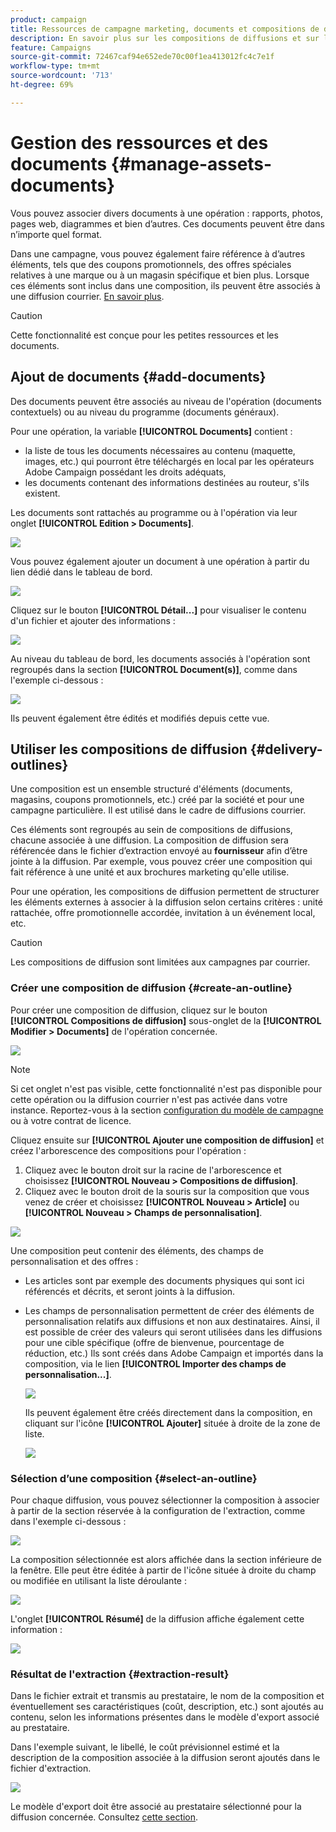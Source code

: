 ```yaml
---
product: campaign
title: Ressources de campagne marketing, documents et compositions de diffusion
description: En savoir plus sur les compositions de diffusions et sur les documents des campagnes marketing
feature: Campaigns
source-git-commit: 72467caf94e652ede70c00f1ea413012fc4c7e1f
workflow-type: tm+mt
source-wordcount: '713'
ht-degree: 69%

---
```


# Gestion des ressources et des documents {#manage-assets-documents}

Vous pouvez associer divers documents à une opération : rapports, photos, pages web, diagrammes et bien d’autres. Ces documents peuvent être dans n’importe quel format.

Dans une campagne, vous pouvez également faire référence à d’autres éléments, tels que des coupons promotionnels, des offres spéciales relatives à une marque ou à un magasin spécifique et bien plus. Lorsque ces éléments sont inclus dans une composition, ils peuvent être associés à une diffusion courrier. [En savoir plus](#associating-and-structuring-resources-linked-via-a-delivery-outline).


>[!CAUTION]
>
>Cette fonctionnalité est conçue pour les petites ressources et les documents.

<!--
>[!NOTE]
>
>If you are using Campaign Marketing Resource Management module, you can also manage a library of marketing resources that are available for several users for collaborative work. [Learn more](../../mrm/using/managing-marketing-resources.md).
-->

## Ajout de documents {#add-documents}

Des documents peuvent être associés au niveau de l&#39;opération (documents contextuels) ou au niveau du programme (documents généraux).

Pour une opération, la variable **[!UICONTROL Documents]** contient :

* la liste de tous les documents nécessaires au contenu (maquette, images, etc.) qui pourront être téléchargés en local par les opérateurs Adobe Campaign possédant les droits adéquats,
* les documents contenant des informations destinées au routeur, s&#39;ils existent.

Les documents sont rattachés au programme ou à l&#39;opération via leur onglet **[!UICONTROL Edition > Documents]**.

![](assets/op_add_document.png)

Vous pouvez également ajouter un document à une opération à partir du lien dédié dans le tableau de bord.

![](assets/add_a_document_in_op.png)

Cliquez sur le bouton **[!UICONTROL Détail...]** pour visualiser le contenu d&#39;un fichier et ajouter des informations :

![](assets/add_document_details.png)

Au niveau du tableau de bord, les documents associés à l&#39;opération sont regroupés dans la section **[!UICONTROL Document(s)]**, comme dans l&#39;exemple ci-dessous :

![](assets/edit_documents.png)

Ils peuvent également être édités et modifiés depuis cette vue.

## Utiliser les compositions de diffusion {#delivery-outlines}

Une composition est un ensemble structuré d&#39;éléments (documents, magasins, coupons promotionnels, etc.) créé par la société et pour une campagne particulière. Il est utilisé dans le cadre de diffusions courrier.

Ces éléments sont regroupés au sein de compositions de diffusions, chacune associée à une diffusion. La composition de diffusion sera référencée dans le fichier d’extraction envoyé au **fournisseur** afin d’être jointe à la diffusion. Par exemple, vous pouvez créer une composition qui fait référence à une unité et aux brochures marketing qu&#39;elle utilise.

Pour une opération, les compositions de diffusion permettent de structurer les éléments externes à associer à la diffusion selon certains critères : unité rattachée, offre promotionnelle accordée, invitation à un événement local, etc.

>[!CAUTION]
>
>Les compositions de diffusion sont limitées aux campagnes par courrier.

### Créer une composition de diffusion {#create-an-outline}

Pour créer une composition de diffusion, cliquez sur le bouton **[!UICONTROL Compositions de diffusion]** sous-onglet de la **[!UICONTROL Modifier > Documents]** de l&#39;opération concernée.

![](assets/add-a-delivery-outline.png)


>[!NOTE]
>
>Si cet onglet n&#39;est pas visible, cette fonctionnalité n&#39;est pas disponible pour cette opération ou la diffusion courrier n&#39;est pas activée dans votre instance. Reportez-vous à la section [configuration du modèle de campagne](marketing-campaign-templates.md#campaign-templates) ou à votre contrat de licence.

Cliquez ensuite sur **[!UICONTROL Ajouter une composition de diffusion]** et créez l&#39;arborescence des compositions pour l&#39;opération :

1. Cliquez avec le bouton droit sur la racine de l&#39;arborescence et choisissez **[!UICONTROL Nouveau > Compositions de diffusion]**.
1. Cliquez avec le bouton droit de la souris sur la composition que vous venez de créer et choisissez **[!UICONTROL Nouveau > Article]** ou **[!UICONTROL Nouveau > Champs de personnalisation]**.

![](assets/del-outline-add-new-item.png)

Une composition peut contenir des éléments, des champs de personnalisation et des offres :

* Les articles sont par exemple des documents physiques qui sont ici référencés et décrits, et seront joints à la diffusion.
* Les champs de personnalisation permettent de créer des éléments de personnalisation relatifs aux diffusions et non aux destinataires. Ainsi, il est possible de créer des valeurs qui seront utilisées dans les diffusions pour une cible spécifique (offre de bienvenue, pourcentage de réduction, etc.) Ils sont créés dans Adobe Campaign et importés dans la composition, via le lien **[!UICONTROL Importer des champs de personnalisation...]**.

   ![](assets/del-outline-perso-field.png)

   Ils peuvent également être créés directement dans la composition, en cliquant sur l&#39;icône **[!UICONTROL Ajouter]** située à droite de la zone de liste.

   ![](assets/add-del-outline-button.png)


### Sélection d’une composition {#select-an-outline}

Pour chaque diffusion, vous pouvez sélectionner la composition à associer à partir de la section réservée à la configuration de l&#39;extraction, comme dans l&#39;exemple ci-dessous :

![](assets/select-delivery-outline.png)

La composition sélectionnée est alors affichée dans la section inférieure de la fenêtre. Elle peut être éditée à partir de l&#39;icône située à droite du champ ou modifiée en utilisant la liste déroulante :

![](assets/delivery-outline-selected.png)

L&#39;onglet **[!UICONTROL Résumé]** de la diffusion affiche également cette information :

![](assets/delivery-outline-in-dashboard.png)

### Résultat de l&#39;extraction {#extraction-result}

Dans le fichier extrait et transmis au prestataire, le nom de la composition et éventuellement ses caractéristiques (coût, description, etc.) sont ajoutés au contenu, selon les informations présentes dans le modèle d&#39;export associé au prestataire.

Dans l&#39;exemple suivant, le libellé, le coût prévisionnel estimé et la description de la composition associée à la diffusion seront ajoutés dans le fichier d&#39;extraction.

![](assets/campaign-export-template.png)

Le modèle d&#39;export doit être associé au prestataire sélectionné pour la diffusion concernée. Consultez [cette section](providers--stocks-and-budgets.md#creating-service-providers-and-their-cost-structures).
